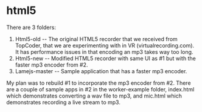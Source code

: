 # html5

There are 3 folders:

1.	Html5-old --
The original HTML5 recorder that we received from TopCoder, that we are experimenting with in VR (virtualrecording.com). It has performance issues in that encoding an mp3 takes way too long.
2. Html5-new --
Modified HTML5 recorder with same UI as #1 but with the faster mp3 encoder from #2.
3.	Lamejs-master --
Sample application that has a faster mp3 encoder.

My plan was to rebuild #1 to incorporate the mp3 encoder from #2.  There are a couple of sample apps in #2 in the worker-example folder, index.html which demonstrates converting a wav file to mp3, and mic.html which demonstrates recording a live stream to mp3.
